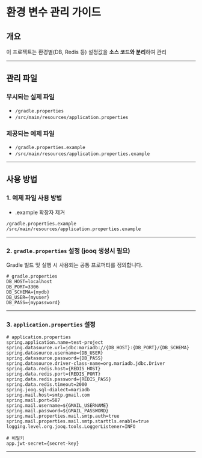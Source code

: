 # 환경 변수 관리 가이드

## 개요
이 프로젝트는 환경별(DB, Redis 등) 설정값을 **소스 코드와 분리**하여 관리

---

## 관리 파일

### 무시되는 실제 파일
- `/gradle.properties`
- `/src/main/resources/application.properties`

### 제공되는 예제 파일
- `/gradle.properties.example`
- `/src/main/resources/application.properties.example`

---

## 사용 방법

### 1. 예제 파일 사용 방법
 - .example 확장자 제거
```text
/gradle.properties.example
/src/main/resources/application.properties.example
```

---

### 2. `gradle.properties` 설정 (jooq 생성시 필요)
Gradle 빌드 및 실행 시 사용되는 공통 프로퍼티를 정의합니다.

```properties
# gradle.properties
DB_HOST=localhost
DB_PORT=3306
DB_SCHEMA={mydb}
DB_USER={myuser}
DB_PASS={mypassword}
```

---

### 3. `application.properties` 설정

```properties
# application.properties
spring.application.name=test-project
spring.datasource.url=jdbc:mariadb://{DB_HOST}:{DB_PORT}/{DB_SCHEMA}
spring.datasource.username={DB_USER}
spring.datasource.password={DB_PASS}
spring.datasource.driver-class-name=org.mariadb.jdbc.Driver
spring.data.redis.host={REDIS_HOST}
spring.data.redis.port={REDIS_PORT}
spring.data.redis.password={REDIS_PASS}
spring.data.redis.timeout=2000
spring.jooq.sql-dialect=mariadb
spring.mail.host=smtp.gmail.com
spring.mail.port=587
spring.mail.username=${GMAIL_USERNAME}
spring.mail.password=${GMAIL_PASSWORD}
spring.mail.properties.mail.smtp.auth=true
spring.mail.properties.mail.smtp.starttls.enable=true
logging.level.org.jooq.tools.LoggerListener=INFO

# 비밀키
app.jwt-secret={secret-key}
```

---

